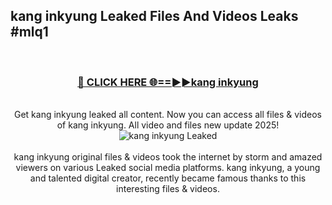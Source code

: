 ## kang inkyung Leaked Files And Videos Leaks #mlq1
<br>
<div align="center">
<h3><a href="https://watchclip.my.id/kang inkyung" rel="nofollow">🔴 CLICK HERE 🌐==►►kang inkyung</a></h3>
<br>
Get kang inkyung leaked all content. Now you can access all files & videos of kang inkyung. All video and files new update 2025!
<br>
<a href="https://watchclip.my.id/kang inkyung" rel="nofollow" data-target="animated-image.originalLink"><img src="https://i.ibb.co.com/WyWwxjT/player-gif2.gif" alt="kang inkyung Leaked" style="max-width: 100%; display: inline-block;" data-target="animated-image.originalImage"></a>
<br><br>
kang inkyung original files & videos took the internet by storm and amazed viewers on various Leaked social media platforms. kang inkyung, a young and talented digital creator, recently became famous thanks to this interesting files & videos.
</div>
<br>
